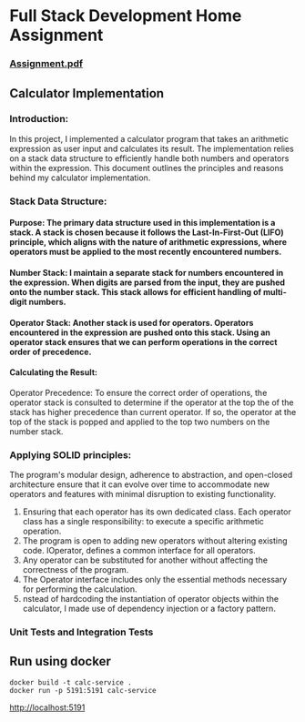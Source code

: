 ﻿
# Full Stack Development Home Assignment

### [Assignment.pdf](Assignment.pdf)


## Calculator Implementation

### Introduction:
In this project, I implemented a calculator program that takes an arithmetic expression as user input and calculates its result. 
The implementation relies on a stack data structure to efficiently handle both numbers and operators within the expression. 
This document outlines the principles and reasons behind my calculator implementation.

###  Stack Data Structure:
#### Purpose: The primary data structure used in this implementation is a stack. A stack is chosen because it follows the Last-In-First-Out (LIFO) principle, which aligns with the nature of arithmetic expressions, where operators must be applied to the most recently encountered numbers.
#### Number Stack: I maintain a separate stack for numbers encountered in the expression. When digits are parsed from the input, they are pushed onto the number stack. This stack allows for efficient handling of multi-digit numbers.
#### Operator Stack: Another stack is used for operators. Operators encountered in the expression are pushed onto this stack. Using an operator stack ensures that we can perform operations in the correct order of precedence.

#### Calculating the Result:
Operator Precedence: To ensure the correct order of operations, the operator stack is consulted to determine if the operator at the top the of the stack has higher precedence than current operator.
If so, the operator at the top of the stack is popped and applied to the top two numbers on the number stack.


### Applying SOLID principles:
The program's modular design, adherence to abstraction, and open-closed architecture ensure that it can evolve over time to accommodate new operators and features with minimal disruption to existing functionality.
1. Ensuring that each operator has its own dedicated class. Each operator class has a single responsibility: to execute a specific arithmetic operation.
2. The program is open to adding new operators without altering existing code. IOperator, defines a common interface for all operators.
3. Any operator can be substituted for another without affecting the correctness of the program.
4. The Operator interface includes only the essential methods necessary for performing the calculation. 
5. nstead of hardcoding the instantiation of operator objects within the calculator, I made use of dependency injection or a factory pattern.


### Unit Tests and Integration Tests


## Run using docker
```
docker build -t calc-service .
docker run -p 5191:5191 calc-service
```

[http://localhost:5191](http://localhost:5191)